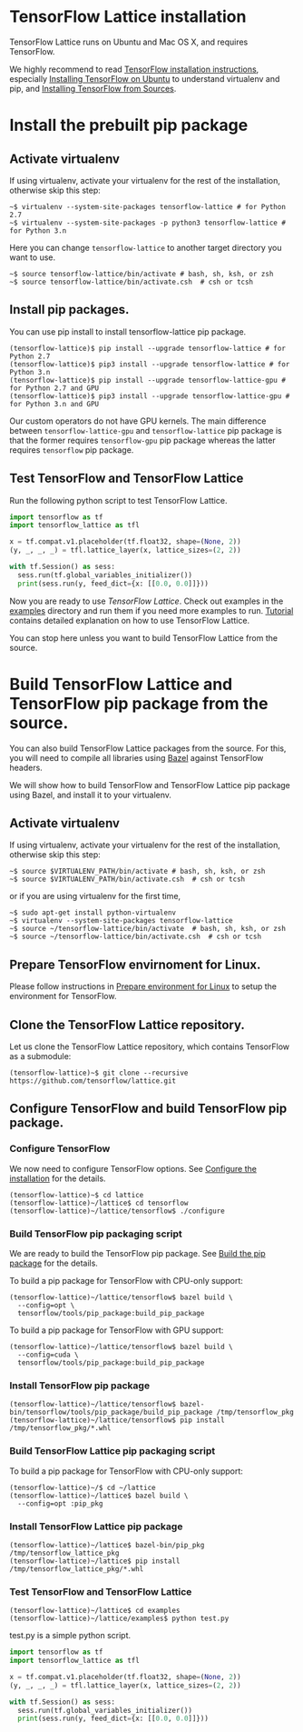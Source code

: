 <!-- Copyright 2017 The TensorFlow Lattice Authors.

Licensed under the Apache License, Version 2.0 (the "License");
you may not use this file except in compliance with the License.
You may obtain a copy of the License at

     http://www.apache.org/licenses/LICENSE-2.0

Unless required by applicable law or agreed to in writing, software
distributed under the License is distributed on an "AS IS" BASIS,
WITHOUT WARRANTIES OR CONDITIONS OF ANY KIND, either express or implied.
See the License for the specific language governing permissions and
limitations under the License.
=============================================================================-->
# TensorFlow Lattice installation

TensorFlow Lattice runs on Ubuntu and Mac OS X, and requires TensorFlow.

We highly recommend to read [TensorFlow installation
instructions](https://www.tensorflow.org/install), especially [Installing
TensorFlow on Ubuntu](https://www.tensorflow.org/install/install_linux) to
understand virtualenv and pip, and [Installing TensorFlow from
Sources](https://www.tensorflow.org/install/install_sources).

# Install the prebuilt pip package

## Activate virtualenv
If using virtualenv, activate your virtualenv for the rest of the installation,
otherwise skip this step:

``` shell
~$ virtualenv --system-site-packages tensorflow-lattice # for Python 2.7
~$ virtualenv --system-site-packages -p python3 tensorflow-lattice # for Python 3.n
```

Here you can change `tensorflow-lattice` to another target directory you want to
use.

```shell
~$ source tensorflow-lattice/bin/activate # bash, sh, ksh, or zsh
~$ source tensorflow-lattice/bin/activate.csh  # csh or tcsh
```

## Install pip packages.
You can use pip install to install tensorflow-lattice pip package.

```shell
(tensorflow-lattice)$ pip install --upgrade tensorflow-lattice # for Python 2.7
(tensorflow-lattice)$ pip3 install --upgrade tensorflow-lattice # for Python 3.n
(tensorflow-lattice)$ pip install --upgrade tensorflow-lattice-gpu # for Python 2.7 and GPU
(tensorflow-lattice)$ pip3 install --upgrade tensorflow-lattice-gpu # for Python 3.n and GPU
```
Our custom operators do not have GPU kernels. The main difference
between `tensorflow-lattice-gpu` and `tensorflow-lattice` pip package is that
the former requires `tensorflow-gpu` pip package whereas the latter requires
`tensorflow` pip package.

## Test TensorFlow and TensorFlow Lattice

Run the following python script to test TensorFlow Lattice.

```python
import tensorflow as tf
import tensorflow_lattice as tfl

x = tf.compat.v1.placeholder(tf.float32, shape=(None, 2))
(y, _, _, _) = tfl.lattice_layer(x, lattice_sizes=(2, 2))

with tf.Session() as sess:
  sess.run(tf.global_variables_initializer())
  print(sess.run(y, feed_dict={x: [[0.0, 0.0]]}))
```

Now you are ready to use *TensorFlow Lattice*. Check out examples in the
[examples](https://github.com/tensorflow/lattice/tree/master/examples) directory
and run them if you need more examples to run.
[Tutorial](g3doc/tutorial/index.md) contains detailed explanation on how to use
TensorFlow Lattice.

You can stop here unless you want to build TensorFlow Lattice from the source.

# Build TensorFlow Lattice and TensorFlow pip package from the source.
You can also build TensorFlow Lattice packages from the source.
For this, you will need to compile all libraries using
[Bazel](https://bazel.build) against TensorFlow headers.


We will show how to build TensorFlow and TensorFlow Lattice pip package using
Bazel, and install it to your virtualenv.

## Activate virtualenv

If using virtualenv, activate your virtualenv for the rest of the installation,
otherwise skip this step:

```shell
~$ source $VIRTUALENV_PATH/bin/activate # bash, sh, ksh, or zsh
~$ source $VIRTUALENV_PATH/bin/activate.csh  # csh or tcsh
```

or if you are using virtualenv for the first time,

```shell
~$ sudo apt-get install python-virtualenv
~$ virtualenv --system-site-packages tensorflow-lattice
~$ source ~/tensorflow-lattice/bin/activate  # bash, sh, ksh, or zsh
~$ source ~/tensorflow-lattice/bin/activate.csh  # csh or tcsh
```
## Prepare TensorFlow envirnoment for Linux.

Please follow instructions in [Prepare environment for
Linux](https://www.tensorflow.org/install/install_sources#prepare_environment_for_linux)
to setup the environment for TensorFlow.

## Clone the TensorFlow Lattice repository.

Let us clone the TensorFlow Lattice repository, which contains TensorFlow as a
submodule:

```shell
(tensorflow-lattice)~$ git clone --recursive https://github.com/tensorflow/lattice.git
```

## Configure TensorFlow and build TensorFlow pip package.

### Configure TensorFlow

We now need to configure TensorFlow options. See [Configure the
installation](https://www.tensorflow.org/install/install_sources#configure_the_installation)
for the details.

```shell
(tensorflow-lattice)~$ cd lattice
(tensorflow-lattice)~/lattice$ cd tensorflow
(tensorflow-lattice)~/lattice/tensorflow$ ./configure
```

### Build TensorFlow pip packaging script

We are ready to build the TensorFlow pip package. See [Build the pip
package](https://www.tensorflow.org/install/install_sources#build_the_pip_package)
for the details.

To build a pip package for TensorFlow with CPU-only support:

```shell
(tensorflow-lattice)~/lattice/tensorflow$ bazel build \
  --config=opt \
  tensorflow/tools/pip_package:build_pip_package
```

To build a pip package for TensorFlow with GPU support:

```shell
(tensorflow-lattice)~/lattice/tensorflow$ bazel build \
  --config=cuda \
  tensorflow/tools/pip_package:build_pip_package
```

### Install TensorFlow pip package

```shell
(tensorflow-lattice)~/lattice/tensorflow$ bazel-bin/tensorflow/tools/pip_package/build_pip_package /tmp/tensorflow_pkg
(tensorflow-lattice)~/lattice/tensorflow$ pip install /tmp/tensorflow_pkg/*.whl
```

### Build TensorFlow Lattice pip packaging script

To build a pip package for TensorFlow with CPU-only support:

```shell
(tensorflow-lattice)~/$ cd ~/lattice
(tensorflow-lattice)~/lattice$ bazel build \
  --config=opt :pip_pkg
```

### Install TensorFlow Lattice pip package

```shell
(tensorflow-lattice)~/lattice$ bazel-bin/pip_pkg /tmp/tensorflow_lattice_pkg
(tensorflow-lattice)~/lattice$ pip install /tmp/tensorflow_lattice_pkg/*.whl
```

### Test TensorFlow and TensorFlow Lattice
```shell
(tensorflow-lattice)~/lattice$ cd examples
(tensorflow-lattice)~/lattice/examples$ python test.py
```

test.py is a simple python script.

```python
import tensorflow as tf
import tensorflow_lattice as tfl

x = tf.compat.v1.placeholder(tf.float32, shape=(None, 2))
(y, _, _, _) = tfl.lattice_layer(x, lattice_sizes=(2, 2))

with tf.Session() as sess:
  sess.run(tf.global_variables_initializer())
  print(sess.run(y, feed_dict={x: [[0.0, 0.0]]}))
```
